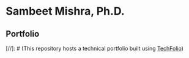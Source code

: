 # Sambeet Mishra, Ph.D. 
## Portfolio 

[//]: # (This repository hosts a technical portfolio built using [TechFolio](http://techfolios.github.io))


